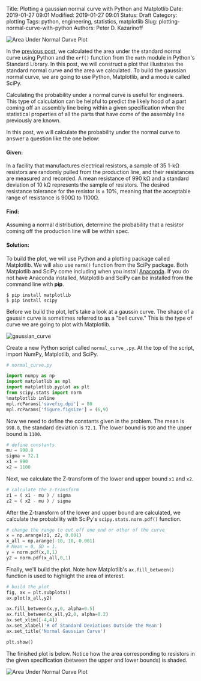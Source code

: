 Title: Plotting a gaussian normal curve with Python and Matplotlib
Date: 2019-01-27 09:01
Modified: 2019-01-27 09:01
Status: Draft
Category: plotting
Tags: python, engineering, statistics, matplotlib
Slug: plotting-normal-curve-with-python
Authors: Peter D. Kazarinoff

![Area Under Normal Curve Plot]({filename}/images/area_under_normal_curve_plot.png)

In the [previous post]({filename}/posts/statistics/probability_under_a_normal_curve_with_python.md), we calculated the area under the standard normal curve using Python and the ```erf()``` function from the ```math``` module in Python's Standard Library. In this post, we will construct a plot that illustrates the standard normal curve and the area we calculated. To build the gaussian normal curve, we are going to use Python, Matplotlib, and a module called SciPy.

Calculating the probability under a normal curve is useful for engineers. This type of calculation can be helpful to predict the likely hood of a part coming off an assembly line being within a given specification when the statistical properties of all the parts that have come of the assembly line previously are known.

In this post, we will calculate the probability under the normal curve to answer a question like the one below:

#### Given:
In a facility that manufactures electrical resistors, a sample of 35 1-kΩ resistors are randomly pulled from the production line, and their resistances are measured and recorded. A mean resistance of 990 kΩ and a standard deviation of 10 kΩ represents the sample of resistors. The desired resistance tolerance for the resistor is ± 10%, meaning that the acceptable range of resistance is 900Ω to 1100Ω.

#### Find:
Assuming a normal distribution, determine the probability that a resistor coming off the production line will be within spec.

#### Solution:
To build the plot, we will use Python and a plotting package called Matplotlib. We will also use ```norm()``` function from the SciPy package. Both Matplotlib and SciPy come including when you install [Anaconda](https://anaconda.com/downloads). If you do not have Anaconda installed, Matplotlib and SciPy can be installed from the command line with **pip**.

```text
$ pip install matplotlib
$ pip install scipy
```

Before we build the plot, let's take a look at a gaussin curve. The shape of a gaussin curve is sometimes referred to as a "bell curve." This is the type of curve we are going to plot with Matplotlib.

![gaussian_curve]({filename}/images/normal_gaussian_curve.png)

Create a new Python script called ```normal_curve_.py```. At the top of the script, import NumPy, Matplotlib, and SciPy.

```python
# normal_curve.py

import numpy as np
import matplotlib as mpl
import matplotlib.pyplot as plt
from scipy.stats import norm
%matplotlib inline
mpl.rcParams['savefig.dpi'] = 80
mpl.rcParams['figure.figsize'] = (6,9)
```

Now we need to define the constants given in the problem. The mean is ```998.8```, the standard deviation is ```72.1```. The lower bound is ```990``` and the upper bound is ```1100```. 

```python
# define constants
mu = 998.8 
sigma = 72.1
x1 = 990
x2 = 1100
```

Next, we calculate the Z-transform of the lower and upper bound ```x1``` and ```x2```.

```python
# calculate the z-transform
z1 = ( x1 - mu ) / sigma
z2 = ( x2 - mu ) / sigma
```

After the Z-transform of the lower and upper bound are calculated, we calculate the probability with SciPy's ```scipy.stats.norm.pdf()``` function.

```python
# change the range to cut off one end or other of the curve
x = np.arange(z1, z2, 0.001)
x_all = np.arange(-10, 10, 0.001)
# Mean = 0, SD = 1.
y = norm.pdf(x,0,1)
y2 = norm.pdf(x_all,0,1)
```

Finally, we'll build the plot. Note how Matplotlib's ```ax.fill_between()``` function is used to highlight the area of interest.

```python
# build the plot
fig, ax = plt.subplots()
ax.plot(x_all,y2)

ax.fill_between(x,y,0, alpha=0.5)
ax.fill_between(x_all,y2,0, alpha=0.2)
ax.set_xlim([-4,4])
ax.set_xlabel('# of Standard Deviations Outside the Mean')
ax.set_title('Normal Gaussian Curve')

plt.show()
```

The finished plot is below. Notice how the area corresponding to resistors in the given specification (between the upper and lower bounds) is shaded.

![Area Under Normal Curve Plot]({filename}/images/area_under_normal_curve_plot.png)
